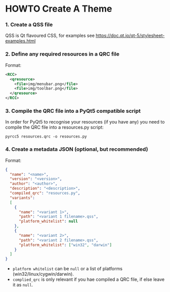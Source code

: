 HOWTO Create A Theme
====================

### 1. Create a QSS file

QSS is Qt flavoured CSS, for examples see https://doc.qt.io/qt-5/stylesheet-examples.html

### 2. Define any required resources in a QRC file

Format:

```xml
<RCC>
  <qresource>
    <file>img/menubar.png</file>
    <file>img/toolbar.png</file>
  </qresource>
</RCC>
```

### 3. Compile the QRC file into a PyQt5 compatible script


In order for PyQt5 to recognise your resources (if you have any) you need to compile the QRC file into a resources.py
script:
 
 `pyrcc5 resources.qrc -o resources.py`


### 4. Create a metadata JSON (optional, but recommended)

Format:
```json
{
  "name": "<name>",
  "version": "<version>",
  "author": "<author>",
  "description": "<description>",
  "compiled_qrc": "resources.py",
  "variants":
  [
    {
      "name": "<variant 1>",
      "path": "<variant 1 filename>.qss",
      "platform_whitelist": null
    },
    {
      "name": "<variant 2>",
      "path": "<variant 2 filename>.qss",
      "platform_whitelist": ["win32", "darwin"]
    }
  ]
}
```

  * `platform whitelist` can be `null` or a list of platforms (win32/linux/cygwin/darwin).
  * `complied_qrc` is only relevant if you hae compiled a QRC file, if else leave it as `null`.